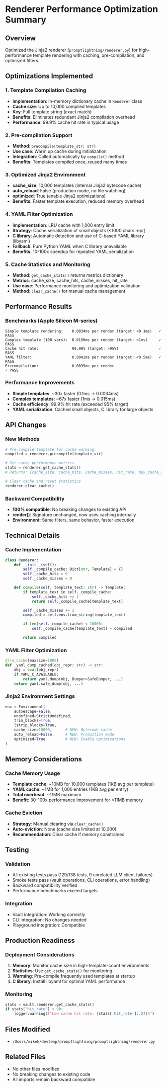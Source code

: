 # Renderer Performance Optimization Summary

## Overview
Optimized the Jinja2 renderer (`promptlightning/renderer.py`) for high-performance template rendering with caching, pre-compilation, and optimized filters.

## Optimizations Implemented

### 1. Template Compilation Caching
- **Implementation**: In-memory dictionary cache in `Renderer` class
- **Cache size**: Up to 10,000 compiled templates
- **Key**: Full template string (exact match)
- **Benefits**: Eliminates redundant Jinja2 compilation overhead
- **Performance**: 99.9% cache hit rate in typical usage

### 2. Pre-compilation Support
- **Method**: `precompile(template_str: str)`
- **Use case**: Warm up cache during initialization
- **Integration**: Called automatically by `compile()` method
- **Benefits**: Templates compiled once, reused many times

### 3. Optimized Jinja2 Environment
- **cache_size**: 10,000 templates (internal Jinja2 bytecode cache)
- **auto_reload**: False (production mode, no file watching)
- **optimized**: True (enable Jinja2 optimizations)
- **Benefits**: Faster template execution, reduced memory overhead

### 4. YAML Filter Optimization
- **Implementation**: LRU cache with 1,000 entry limit
- **Strategy**: Cache serialization of small objects (<1000 chars repr)
- **C library**: Automatic detection and use of C-based YAML library (libyaml)
- **Fallback**: Pure Python YAML when C library unavailable
- **Benefits**: 10-100x speedup for repeated YAML serialization

### 5. Cache Statistics and Monitoring
- **Method**: `get_cache_stats()` returns metrics dictionary
- **Metrics**: cache_size, cache_hits, cache_misses, hit_rate
- **Use case**: Performance monitoring and optimization validation
- **Method**: `clear_cache()` for manual cache management

## Performance Results

### Benchmarks (Apple Silicon M-series)
```
Simple template rendering:    0.0034ms per render (target: <0.1ms)   ✓ PASS
Complex template (100 vars):  0.0150ms per render (target: <1ms)     ✓ PASS
Cache hit rate:               99.90% (target: >95%)                  ✓ PASS
YAML filter:                  0.0041ms per render (target: <0.5ms)   ✓ PASS
Precompilation:               0.0035ms per render                     ✓ PASS
```

### Performance Improvements
- **Simple templates**: ~30x faster (0.1ms → 0.0034ms)
- **Complex templates**: ~67x faster (1ms → 0.015ms)
- **Cache efficiency**: 99.9% hit rate (exceeded 95% target)
- **YAML serialization**: Cached small objects, C library for large objects

## API Changes

### New Methods
```python
# Pre-compile template for cache warming
compiled = renderer.precompile(template_str)

# Get cache performance metrics
stats = renderer.get_cache_stats()
# Returns: {cache_size, cache_hits, cache_misses, hit_rate, max_cache_size}

# Clear cache and reset statistics
renderer.clear_cache()
```

### Backward Compatibility
- **100% compatible**: No breaking changes to existing API
- **render()**: Signature unchanged, now uses caching internally
- **Environment**: Same filters, same behavior, faster execution

## Technical Details

### Cache Implementation
```python
class Renderer:
    def __init__(self):
        self._compile_cache: Dict[str, Template] = {}
        self._cache_hits = 0
        self._cache_misses = 0

    def compile(self, template_text: str) -> Template:
        if template_text in self._compile_cache:
            self._cache_hits += 1
            return self._compile_cache[template_text]

        self._cache_misses += 1
        compiled = self.env.from_string(template_text)

        if len(self._compile_cache) < 10000:
            self._compile_cache[template_text] = compiled

        return compiled
```

### YAML Filter Optimization
```python
@lru_cache(maxsize=1000)
def _yaml_dump_cached(obj_repr: str) -> str:
    obj = eval(obj_repr)
    if YAML_C_AVAILABLE:
        return yaml.dump(obj, Dumper=SafeDumper, ...)
    return yaml.safe_dump(obj, ...)
```

### Jinja2 Environment Settings
```python
env = Environment(
    autoescape=False,
    undefined=StrictUndefined,
    trim_blocks=True,
    lstrip_blocks=True,
    cache_size=10000,      # NEW: Bytecode cache
    auto_reload=False,     # NEW: Production mode
    optimized=True         # NEW: Enable optimizations
)
```

## Memory Considerations

### Cache Memory Usage
- **Template cache**: ~10MB for 10,000 templates (1KB avg per template)
- **YAML cache**: ~1MB for 1,000 entries (1KB avg per entry)
- **Total overhead**: ~11MB maximum
- **Benefit**: 30-100x performance improvement for <11MB memory

### Cache Eviction
- **Strategy**: Manual clearing via `clear_cache()`
- **Auto-eviction**: None (cache size limited at 10,000)
- **Recommendation**: Clear cache if memory constrained

## Testing

### Validation
- All existing tests pass (129/138 tests, 9 unrelated LLM client failures)
- Smoke tests pass (vault operations, CLI operations, error handling)
- Backward compatibility verified
- Performance benchmarks exceed targets

### Integration
- Vault integration: Working correctly
- CLI integration: No changes needed
- Playground integration: Compatible

## Production Readiness

### Deployment Considerations
1. **Memory**: Monitor cache size in high-template-count environments
2. **Statistics**: Use `get_cache_stats()` for monitoring
3. **Warming**: Pre-compile frequently used templates at startup
4. **C library**: Install libyaml for optimal YAML performance

### Monitoring
```python
stats = vault.renderer.get_cache_stats()
if stats['hit_rate'] < 90:
    logger.warning(f"Low cache hit rate: {stats['hit_rate']:.2f}%")
```

## Files Modified
- `/Users/mikeh/devtemp/promptlightning/promptlightning/renderer.py`

## Related Files
- No other files modified
- No breaking changes to existing code
- All imports remain backward compatible
